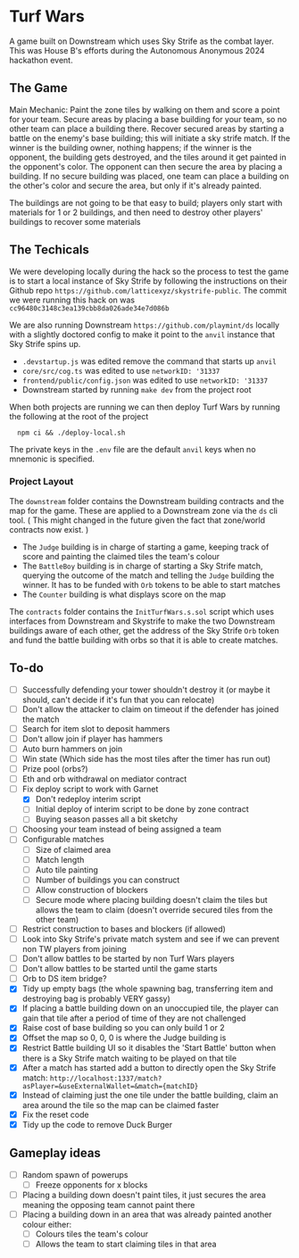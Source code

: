 # Turf Wars

A game built on Downstream which uses Sky Strife as the combat layer. This was House B's efforts during the Autonomous Anonymous 2024 hackathon event.

## The Game

Main Mechanic: Paint the zone tiles by walking on them and score a point for your team. Secure areas by placing a base building for your team, so no other team can place a building there.
Recover secured areas by starting a battle on the enemy's base building; this will initiate a sky strife match. If the winner is the building owner, nothing happens; if the winner is the opponent, the building gets destroyed, and the tiles around it get painted in the opponent's color.
The opponent can then secure the area by placing a building.
If no secure building was placed, one team can place a building on the other's color and secure the area, but only if it's already painted.

The buildings are not going to be that easy to build; players only start with materials for 1 or 2 buildings, and then need to destroy other players' buildings to recover some materials

## The Techicals

We were developing locally during the hack so the process to test the game is to start a local instance of Sky Strife by following the instructions on their Github repo `https://github.com/latticexyz/skystrife-public`. The commit we were running this hack on was `cc96480c3148c3ea139cbb8da026ade34e7d086b`

We are also running Downstream `https://github.com/playmint/ds` locally with a slightly doctored config to make it point to the `anvil` instance that Sky Strife spins up.

- `.devstartup.js` was edited remove the command that starts up `anvil`
- `core/src/cog.ts` was edited to use `networkID: '31337`
- `frontend/public/config.json` was edited to use `networkID: '31337`
- Downstream started by running `make dev` from the project root

When both projects are running we can then deploy Turf Wars by running the following at the root of the project

```shell
  npm ci && ./deploy-local.sh
```

The private keys in the `.env` file are the default `anvil` keys when no mnemonic is specified.

### Project Layout

The `downstream` folder contains the Downstream building contracts and the map for the game. These are applied to a Downstream zone via the `ds` cli tool.
( This might changed in the future given the fact that zone/world contracts now exist. )

- The `Judge` building is in charge of starting a game, keeping track of score and painting the claimed tiles the team's colour
- The `BattleBoy` building is in charge of starting a Sky Strife match, querying the outcome of the match and telling the `Judge` building the winner. It has to be funded with `Orb` tokens to be able to start matches
- The `Counter` building is what displays score on the map

The `contracts` folder contains the `InitTurfWars.s.sol` script which uses interfaces from Downstream and Skystrife to make the two Downstream buildings aware of each other, get the address of the Sky Strife `Orb` token and fund the battle building with orbs so that it is able to create matches.

## To-do

- [ ] Successfully defending your tower shouldn't destroy it (or maybe it should, can't decide if it's fun that you can relocate)
- [ ] Don't allow the attacker to claim on timeout if the defender has joined the match
- [ ] Search for item slot to deposit hammers
- [ ] Don't allow join if player has hammers
- [ ] Auto burn hammers on join
- [ ] Win state (Which side has the most tiles after the timer has run out)
- [ ] Prize pool (orbs?)
- [ ] Eth and orb withdrawal on mediator contract
- [ ] Fix deploy script to work with Garnet
  - [x] Don't redeploy interim script
  - [ ] Initial deploy of interim script to be done by zone contract
  - [ ] Buying season passes all a bit sketchy
- [ ] Choosing your team instead of being assigned a team
- [ ] Configurable matches
  - [ ] Size of claimed area
  - [ ] Match length
  - [ ] Auto tile painting
  - [ ] Number of buildings you can construct
  - [ ] Allow construction of blockers
  - [ ] Secure mode where placing building doesn't claim the tiles but allows the team to claim (doesn't override secured tiles from the other team)
- [ ] Restrict construction to bases and blockers (if allowed)
- [ ] Look into Sky Strife's private match system and see if we can prevent non TW players from joining
- [ ] Don't allow battles to be started by non Turf Wars players
- [ ] Don't allow battles to be started until the game starts
- [ ] Orb to DS item bridge?
- [x] Tidy up empty bags (the whole spawning bag, transferring item and destroying bag is probably VERY gassy)
- [x] If placing a battle building down on an unoccupied tile, the player can gain that tile after a period of time of they are not challenged
- [x] Raise cost of base building so you can only build 1 or 2
- [x] Offset the map so 0, 0, 0 is where the Judge building is
- [x] Restrict Battle building UI so it disables the 'Start Battle' button when there is a Sky Strife match waiting to be played on that tile
- [x] After a match has started add a button to directly open the Sky Strife match: `http://localhost:1337/match?asPlayer=&useExternalWallet=&match={matchID}`
- [x] Instead of claiming just the one tile under the battle building, claim an area around the tile so the map can be claimed faster
- [x] Fix the reset code
- [x] Tidy up the code to remove Duck Burger

## Gameplay ideas

- [ ] Random spawn of powerups
  - [ ] Freeze opponents for x blocks
- [ ] Placing a building down doesn't paint tiles, it just secures the area meaning the opposing team cannot paint there
- [ ] Placing a building down in an area that was already painted another colour either:
  - [ ] Colours tiles the team's colour
  - [ ] Allows the team to start claiming tiles in that area
